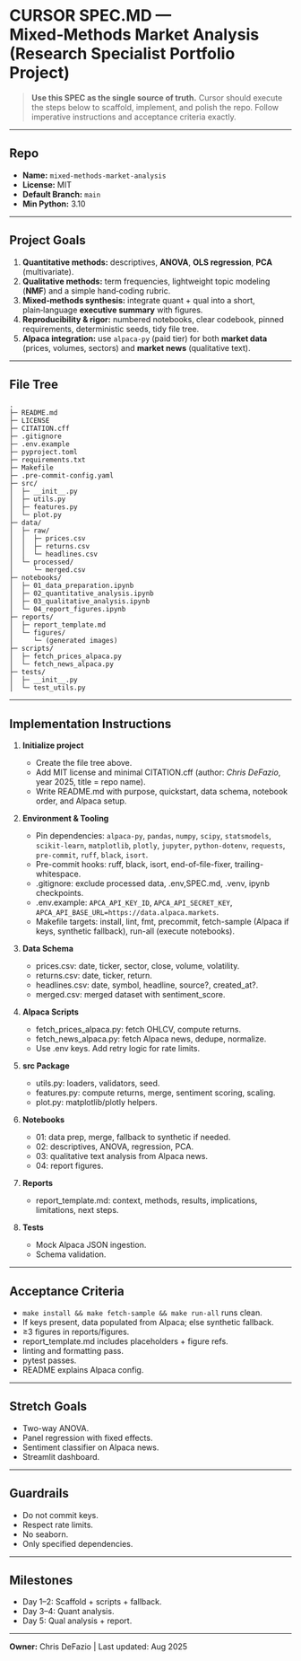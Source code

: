 # CURSOR SPEC.MD — Mixed‑Methods Market Analysis (Research Specialist Portfolio Project)

> **Use this SPEC as the single source of truth.** Cursor should execute the steps below to scaffold, implement, and polish the repo. Follow imperative instructions and acceptance criteria exactly.

---

## Repo

* **Name:** `mixed-methods-market-analysis`
* **License:** MIT
* **Default Branch:** `main`
* **Min Python:** 3.10

---

## Project Goals

1. **Quantitative methods:** descriptives, **ANOVA**, **OLS regression**, **PCA** (multivariate).
2. **Qualitative methods:** term frequencies, lightweight topic modeling (**NMF**) and a simple hand‑coding rubric.
3. **Mixed‑methods synthesis:** integrate quant + qual into a short, plain‑language **executive summary** with figures.
4. **Reproducibility & rigor:** numbered notebooks, clear codebook, pinned requirements, deterministic seeds, tidy file tree.
5. **Alpaca integration:** use `alpaca-py` (paid tier) for both **market data** (prices, volumes, sectors) and **market news** (qualitative text).

---

## File Tree

```
.
├─ README.md
├─ LICENSE
├─ CITATION.cff
├─ .gitignore
├─ .env.example
├─ pyproject.toml
├─ requirements.txt
├─ Makefile
├─ .pre-commit-config.yaml
├─ src/
│  ├─ __init__.py
│  ├─ utils.py
│  ├─ features.py
│  └─ plot.py
├─ data/
│  ├─ raw/
│  │  ├─ prices.csv
│  │  ├─ returns.csv
│  │  └─ headlines.csv
│  └─ processed/
│     └─ merged.csv
├─ notebooks/
│  ├─ 01_data_preparation.ipynb
│  ├─ 02_quantitative_analysis.ipynb
│  ├─ 03_qualitative_analysis.ipynb
│  └─ 04_report_figures.ipynb
├─ reports/
│  ├─ report_template.md
│  └─ figures/
│     └─ (generated images)
├─ scripts/
│  ├─ fetch_prices_alpaca.py
│  └─ fetch_news_alpaca.py
├─ tests/
│  ├─ __init__.py
│  └─ test_utils.py
```

---

## Implementation Instructions

1. **Initialize project**

   * Create the file tree above.
   * Add MIT license and minimal CITATION.cff (author: *Chris DeFazio*, year 2025, title = repo name).
   * Write README.md with purpose, quickstart, data schema, notebook order, and Alpaca setup.

2. **Environment & Tooling**

   * Pin dependencies: `alpaca-py`, `pandas`, `numpy`, `scipy`, `statsmodels`, `scikit-learn`, `matplotlib`, `plotly`, `jupyter`, `python-dotenv`, `requests`, `pre-commit`, `ruff`, `black`, `isort`.
   * Pre-commit hooks: ruff, black, isort, end-of-file-fixer, trailing-whitespace.
   * .gitignore: exclude processed data, .env,SPEC.md, .venv, ipynb checkpoints.
   * .env.example: `APCA_API_KEY_ID`, `APCA_API_SECRET_KEY`, `APCA_API_BASE_URL=https://data.alpaca.markets`.
   * Makefile targets: install, lint, fmt, precommit, fetch-sample (Alpaca if keys, synthetic fallback), run-all (execute notebooks).

3. **Data Schema**

   * prices.csv: date, ticker, sector, close, volume, volatility.
   * returns.csv: date, ticker, return.
   * headlines.csv: date, symbol, headline, source?, created\_at?.
   * merged.csv: merged dataset with sentiment\_score.

4. **Alpaca Scripts**

   * fetch\_prices\_alpaca.py: fetch OHLCV, compute returns.
   * fetch\_news\_alpaca.py: fetch Alpaca news, dedupe, normalize.
   * Use .env keys. Add retry logic for rate limits.

5. **src Package**

   * utils.py: loaders, validators, seed.
   * features.py: compute returns, merge, sentiment scoring, scaling.
   * plot.py: matplotlib/plotly helpers.

6. **Notebooks**

   * 01: data prep, merge, fallback to synthetic if needed.
   * 02: descriptives, ANOVA, regression, PCA.
   * 03: qualitative text analysis from Alpaca news.
   * 04: report figures.

7. **Reports**

   * report\_template.md: context, methods, results, implications, limitations, next steps.

8. **Tests**

   * Mock Alpaca JSON ingestion.
   * Schema validation.

---

## Acceptance Criteria

* `make install && make fetch-sample && make run-all` runs clean.
* If keys present, data populated from Alpaca; else synthetic fallback.
* ≥3 figures in reports/figures.
* report\_template.md includes placeholders + figure refs.
* linting and formatting pass.
* pytest passes.
* README explains Alpaca config.

---

## Stretch Goals

* Two-way ANOVA.
* Panel regression with fixed effects.
* Sentiment classifier on Alpaca news.
* Streamlit dashboard.

---

## Guardrails

* Do not commit keys.
* Respect rate limits.
* No seaborn.
* Only specified dependencies.

---

## Milestones

* Day 1–2: Scaffold + scripts + fallback.
* Day 3–4: Quant analysis.
* Day 5: Qual analysis + report.

---

**Owner:** Chris DeFazio | Last updated: Aug 2025
